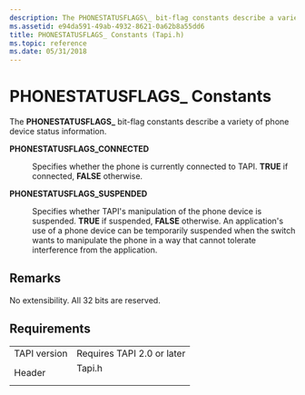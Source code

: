 ```yaml
---
description: The PHONESTATUSFLAGS\_ bit-flag constants describe a variety of phone device status information.
ms.assetid: e94da591-49ab-4932-8621-0a62b8a55dd6
title: PHONESTATUSFLAGS_ Constants (Tapi.h)
ms.topic: reference
ms.date: 05/31/2018
---
```


# PHONESTATUSFLAGS\_ Constants

The **PHONESTATUSFLAGS\_** bit-flag constants describe a variety of phone device status information.

<dl> <dt>

<span id="PHONESTATUSFLAGS_CONNECTED"></span><span id="phonestatusflags_connected"></span>**PHONESTATUSFLAGS\_CONNECTED**
</dt> <dd> <dl> <dt>



Specifies whether the phone is currently connected to TAPI. **TRUE** if connected, **FALSE** otherwise.


</dt> </dl> </dd> <dt>

<span id="PHONESTATUSFLAGS_SUSPENDED"></span><span id="phonestatusflags_suspended"></span>**PHONESTATUSFLAGS\_SUSPENDED**
</dt> <dd> <dl> <dt>



Specifies whether TAPI's manipulation of the phone device is suspended. **TRUE** if suspended, **FALSE** otherwise. An application's use of a phone device can be temporarily suspended when the switch wants to manipulate the phone in a way that cannot tolerate interference from the application.


</dt> </dl> </dd> </dl>

## Remarks

No extensibility. All 32 bits are reserved.

## Requirements



|                         |                                                                                   |
|-------------------------|-----------------------------------------------------------------------------------|
| TAPI version<br/> | Requires TAPI 2.0 or later<br/>                                             |
| Header<br/>       | <dl> <dt>Tapi.h</dt> </dl> |



 

 





